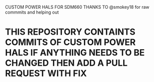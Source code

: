 CUSTOM POWER HALS FOR SDM660
THANKS TO @smokey18 for raw commmits and helping out 
# THIS REPOSITORY CONTAINTS COMMITS OF CUSTOM POWER HALS IF ANYTHING NEEDS TO BE CHANGED THEN ADD A PULL REQUEST WITH FIX 
